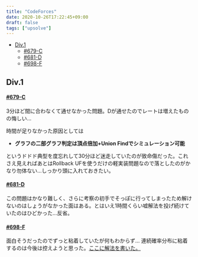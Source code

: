 ```yaml
---
title: "CodeForces"
date: 2020-10-26T17:22:45+09:00
draft: false
tags: ["upsolve"]
---
```


<!-- @import "[TOC]" {cmd="toc" depthFrom=1 depthTo=6 orderedList=false} -->

<!-- code_chunk_output -->

- [Div.1](#div1)
    - [#679-C](#679-chttpscodeforcescomcontest1444problemc)
    - [#681-D](#681-dhttpscodeforcescomcontest1442problemd)
    - [#698-F](#698-fhttpscodeforcescomcontest1477problemf)

<!-- /code_chunk_output -->

## Div.1

#### [#679-C](https://codeforces.com/contest/1444/problem/C)

3分ほど間に合わなくて通せなかった問題。Dが通せたのでレートは増えたものの悔しい…

時間が足りなかった原因としては
- **グラフの二部グラフ判定は頂点倍加+Union Findでシミュレーション可能**

というドドド典型を度忘れして30分ほど迷走していたのが致命傷だった。これさえ見えればあとはRollback UFを使うだけの軽実装問題なので落としたのがかなり勿体ない…しっかり頭に入れておきたい。

#### [#681-D](https://codeforces.com/contest/1442/problem/D)

この問題はかなり難しく、さらに考察の初手でそっぽに行ってしまったため解けないのはしょうがなかった面はある。とはいえ1時間くらい嘘解法を投げ続けていたのはひどかった…反省。

#### [#698-F](https://codeforces.com/contest/1477/problem/F)

面白そうだったのでずっと粘着していたが何もわからず… 連続確率分布に粘着するのは今後は控えようと思った。[ここに解法を書いた。](https://nyaannyaan.github.io/blog/article/math/combinatorics/#cf-1477fhttpscodeforcescomcontest1477problemf)
